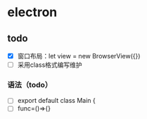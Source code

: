 # electron



## todo
- [x] 窗口布局：let view = new BrowserView({})
- [ ] 采用class格式编写维护

### 语法（todo）
- [ ] export default  class Main {
- [ ] func=()=>{}